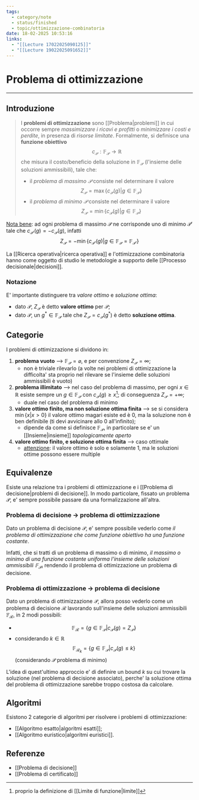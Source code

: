 ```yaml
---
tags:
  - category/note
  - status/finished
  - topic/ottimizzazione-combinatoria
date: 18-02-2025 10:53:16
links:
  - "[[Lecture 17022025090125]]"
  - "[[Lecture 19022025091652]]"
---
```

# Problema di ottimizzazione
---
## Introduzione
> I **problemi di ottimizzazione** sono [[Problema|problemi]] in cui occorre sempre _massimizzare i ricavi e profitti_ o _minimizzare i costi e perdite_, in presenza di _risorse limitate_. Formalmente, si definisce una **funzione obiettivo** $$c_{\mathcal{P}}: \mathbb{F}_{\mathcal{P}} \to \mathbb{R}$$
> che misura il costo/beneficio della soluzione in $\mathbb{F}_{\mathcal{P}}$ (l'insieme delle soluzioni ammissibili), tale che:
> - il _problema di massimo $\mathcal{P}$_ consiste nel determinare il valore $$Z_{\mathcal{P}} = \max\{c_{\mathcal{P}}(g) | g \in \mathbb{F}_{\mathcal{P}}\}$$
> - il _problema di minimo $\mathcal{P}$_ consiste nel determinare il valore $$Z_{\mathcal{P}} = \min\{c_{\mathcal{P}}(g) | g \in \mathbb{F}_{\mathcal{P}}\}$$

<u>Nota bene</u>: ad ogni problema di massimo $\mathcal{P}$ ne corrisponde uno di minimo $\mathcal{P}'$ tale che $c_{\mathcal{P}'}(g) = -c_{\mathcal{P}}(g)$, infatti $$Z_{\mathcal{P}} = -\min\{c_{\mathcal{P}'}(g) | g \in \mathbb{F}_{\mathcal{P}} = \mathbb{F}_{\mathcal{P}'}\}$$

La [[Ricerca operativa|ricerca operativa]] e l'ottimizzazione combinatoria hanno come oggetto di studio le metodologie a supporto delle [[Processo decisionale|decisioni]].

### Notazione
E' importante distinguere tra _valore ottimo_ e _soluzione ottima_:
- dato $\mathcal{P}$, $Z_{\mathcal{P}}$ è detto **valore ottimo** per $\mathcal{P}$;
- dato $\mathcal{P}$, un $g^{*} \in \mathbb{F}_{\mathcal{P}}$ tale che $Z_{\mathcal{P}} = c_{\mathcal{P}}(g^{*})$ è detto **soluzione ottima**.

## Categorie
I problemi di ottimizzazione si dividono in:
1. **problema vuoto** --> $\mathbb{F}_{\mathcal{P}} = \varnothing$, e per convenzione $Z_{\mathcal{P}} = \infty$;
	- non è triviale rilevarlo (a volte nei problemi di ottimizzazione la difficolta' sta proprio nel rilevare se l'insieme delle soluzioni ammissibili è vuoto)
2. **problema illimitato** --> nel caso del problema di massimo, per ogni $x \in \mathbb{R}$ esiste sempre un $g \in \mathbb{F}_{\mathcal{P}}$ con $c_{\mathcal{P}}(g) \geq x$[^1]; di conseguenza $Z_{\mathcal{P}} = +\infty$;
	- duale nel caso del problema di minimo
3. **valore ottimo finito, ma non soluzione ottima finita** --> se si considera $\min\{x | x > 0\}$ il valore ottimo magari esiste ed è 0, ma la soluzione non è ben definibile (ti devi avvicinare allo 0 all'infinito);
	- dipende da come si definisce $\mathbb{F}_{\mathcal{P}}$, in particolare se e' un [[Insieme|insieme]] _topologicamente aperto_
4. **valore ottimo finito, e soluzione ottima finita** --> caso ottimale
	- <u>attenzione</u>: il valore ottimo è solo e solamente 1, ma le soluzioni ottime possono essere multiple

## Equivalenze
Esiste una relazione tra i problemi di ottimizzazione e i [[Problema di decisione|problemi di decisione]]. In modo particolare, fissato un problema $\mathcal{P}$, e' sempre possibile passare da una formalizzazione all'altra.

### Problema di decisione $\to$ problema di ottimizzazione
Dato un problema di decisione $\mathcal{P}$, e' sempre possibile vederlo come _il problema di ottimizzazione che come funzione obiettivo ha una funzione costante_.

Infatti, che si tratti di un problema di massimo o di minimo, _il massimo o minimo di una funzione costante uniforma l'insieme delle soluzioni ammissibili $\mathbb{F}_{\mathcal{P}}$_, rendendo il problema di ottimizzazione un problema di decisione.

### Problema di ottimizzazione $\to$ problema di decisione
Dato un problema di ottimizzazione $\mathcal{P}$, allora posso vederlo come un problema di decisione $\mathcal{R}$ lavorando sull'insieme delle soluzioni ammissibili $\mathbb{F}_{\mathcal{R}}$, in 2 modi possibili:
- $$\mathbb{F}_{\mathcal{R}} = \{g \in \mathbb{F}_{\mathcal{P}} | c_{\mathcal{P}}(g) = Z_{\mathcal{P}}\}$$
- considerando $k \in \mathbb{R}$ $$\mathbb{F}_{\mathcal{R}_{k}} = \{g \in \mathbb{F}_{\mathcal{P}} | c_{\mathcal{P}}(g) \leq k\}$$ (considerando $\mathcal{P}$ problema di minimo)

L'idea di quest'ultimo approccio e' di definire un bound $k$ su cui trovare la soluzione (nel problema di decisione associato), perche' la soluzione ottima del problema di ottimizzazione sarebbe troppo costosa da calcolare.

## Algoritmi
Esistono 2 categorie di algoritmi per risolvere i problemi di ottimizzazione:
- [[Algoritmo esatto|algoritmi esatti]];
- [[Algoritmo euristico|algoritmi euristici]].

## Referenze
- [[Problema di decisione]]
- [[Problema di certificato]]

[^1]: proprio la definizione di [[Limite di funzione|limite]]